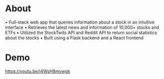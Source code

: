 # About
 • Full-stack web app that queries information about a stock in an intuitive interface
 • Retrieves the latest news and information of 10,000+ stocks and ETFs
 • Utilized the StockTwits API and Reddit API to return social statistics about the stocks
 • Built using a Flask backend and a React frontend
# Demo
https://youtu.be/i4WsH8mywgk
